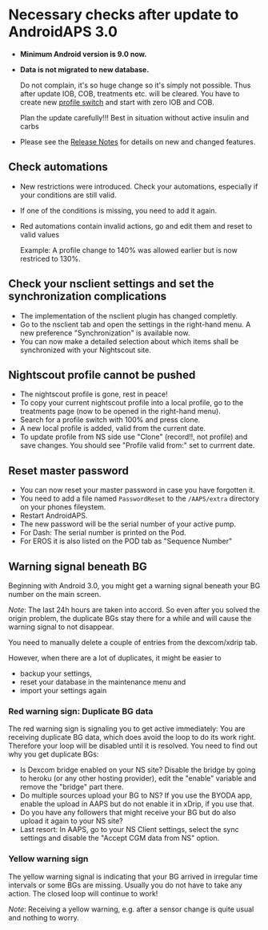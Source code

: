 # Necessary checks after update to AndroidAPS 3.0

* **Minimum Android version is 9.0 now.**
* **Data is not migrated to new database.**

  Do not complain, it's so huge change so it's simply not possible. Thus after update IOB, COB, treatments etc. will be cleared. You have to create new [profile switch](../Usage/Profiles) and start with zero IOB and COB.

  Plan the update carefully!!! Best in situation without active insulin and carbs

* Please see the [Release Notes](../Installing-AndroidAPS/Releasenotes) for details on new and changed features.


## Check automations

* New restrictions were introduced. Check your automations, especially if your conditions are still valid.
* If one of the conditions is missing, you need to add it again.
* Red automations contain invalid actions, go and edit them and reset to valid values

  Example: A profile change to 140% was allowed earlier but is now restriced to 130%.

## Check your nsclient settings and set the synchronization complications

* The implementation of the nsclient plugin has changed completly.
* Go to the nsclient tab and open the settings in the right-hand menu. A new preference "Synchronization" is available now.
* You can now make a detailed selection about which items shall be synchronized with your Nightscout site.

## Nightscout profile cannot be pushed
* The nightscout profile is gone, rest in peace!
* To copy your current nightscout profile into a local profile, go to the treatments page (now to be opened in the right-hand menu).
* Search for a profile switch with 100% and press clone.
* A new local profile is added, valid from the current date.
* To update profile from NS side use "Clone" (record!!, not profile) and save changes. You should see "Profile valid from:" set to currrent date.

## Reset master password
* You can now reset your master password in case you have forgotten it.
* You need to add a file named ```PasswordReset``` to the ```/AAPS/extra``` directory on your phones fileystem.
* Restart AndroidAPS.
* The new password will be the serial number of your active pump.
* For Dash: The serial number is printed on the Pod.
* For EROS it is also listed on the POD tab as "Sequence Number"

## Warning signal beneath BG
Beginning with Android 3.0, you might get a warning signal beneath your BG number on the main screen.

*Note*:
The last 24h hours are taken into accord. So even after you solved the origin problem, the duplicate BGs stay there for a while and will cause the warning signal to not disappear.

You need to manually delete a couple of entries from the dexcom/xdrip tab.

However, when there are a lot of duplicates, it might be easier to
* backup your settings,
* reset your database in the maintenance menu and
* import your settings again

### Red warning sign: Duplicate BG data
The red warning sign is signaling you to get active immediately: You are receiving duplicate BG data, which does avoid the loop to do its work right. Therefore your loop will be disabled until it is resolved.
You need to find out why you get duplicate BGs:
* Is Dexcom bridge enabled on your NS site? Disable the bridge by going to heroku (or any other hosting provider), edit the "enable" variable and remove the "bridge" part there.
* Do multiple sources upload your BG to NS? If you use the BYODA app, enable the upload in AAPS but do not enable it in xDrip, if you use that.
* Do you have any followers that might receive your BG but do also upload it again to your NS site?
* Last resort: In AAPS, go to your NS Client settings, select the sync settings  and disable the "Accept CGM data from NS" option.

### Yellow warning sign
The yellow warning signal is indicating that your BG arrived in irregular time intervals or some BGs are missing.
Usually you do not have to take any action. The closed loop will continue to work!

*Note*:
Receiving a yellow warning, e.g. after a sensor change is quite usual and nothing to worry.
